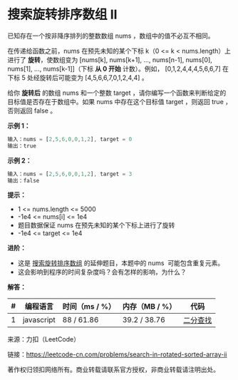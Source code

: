# 搜索旋转排序数组 II

已知存在一个按非降序排列的整数数组 nums ，数组中的值不必互不相同。

在传递给函数之前，nums 在预先未知的某个下标 k（0 <= k < nums.length）上进行了 **旋转**，使数组变为 [nums[k], nums[k+1], ..., nums[n-1], nums[0], nums[1], ..., nums[k-1]]（下标 **从 0 开始** 计数）。例如， [0,1,2,4,4,4,5,6,6,7] 在下标 5 处经旋转后可能变为 [4,5,6,6,7,0,1,2,4,4] 。

给你 **旋转后** 的数组 nums 和一个整数 target ，请你编写一个函数来判断给定的目标值是否存在于数组中。如果 nums 中存在这个目标值 target ，则返回 true ，否则返回 false 。

**示例 1：**

``` javascript
输入：nums = [2,5,6,0,0,1,2], target = 0
输出：true
```

**示例 2：**

``` javascript
输入：nums = [2,5,6,0,0,1,2], target = 3
输出：false
```

**提示：**

- 1 <= nums.length <= 5000
- -1e4 <= nums[i] <= 1e4
- 题目数据保证 nums 在预先未知的某个下标上进行了旋转
- -1e4 <= target <= 1e4

**进阶：**

- 这是 [搜索旋转排序数组](https://leetcode-cn.com/problems/search-in-rotated-sorted-array/description/) 的延伸题目，本题中的 nums  可能包含重复元素。
- 这会影响到程序的时间复杂度吗？会有怎样的影响，为什么？

**解答：**

**#**|**编程语言**|**时间（ms / %）**|**内存（MB / %）**|**代码**
--|--|--|--|--
1|javascript|88 / 61.86|39.2 / 38.76|[二分查找](./javascript/ac_v1.js)

来源：力扣（LeetCode）

链接：https://leetcode-cn.com/problems/search-in-rotated-sorted-array-ii

著作权归领扣网络所有。商业转载请联系官方授权，非商业转载请注明出处。
